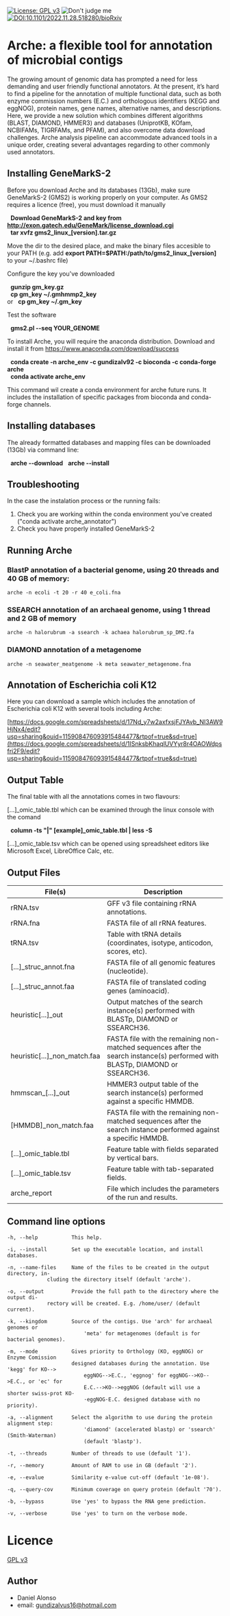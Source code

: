 [![License: GPL v3](https://img.shields.io/badge/License-GPL%20v3-blue.svg)](https://www.gnu.org/licenses/gpl-3.0)
![Don't judge me](https://img.shields.io/badge/Language-Bash-blue)
[![DOI:10.1101/2022.11.28.518280/bioRxiv](https://zenodo.org/badge/DOI/10.1101/2022.11.28.518280/bioRxiv.svg)](https://doi.org/10.1101/2022.11.28.518280)

# Arche: a flexible tool for annotation of microbial contigs

The growing amount of genomic data has prompted a need for less demanding and user friendly functional annotators. At the present, it’s hard to find a pipeline for the annotation of multiple functional data, such as both enzyme commission numbers (E.C.) and orthologous identifiers (KEGG and eggNOG), protein names, gene names, alternative names, and descriptions. Here, we provide a new solution which combines different algorithms (BLAST, DIAMOND, HMMER3) and databases (UniprotKB, KOfam, NCBIFAMs, TIGRFAMs, and PFAM), and also overcome data download challenges. Arche analysis pipeline can accommodate advanced tools in a unique order, creating several advantages regarding to other commonly used annotators.

## Installing GeneMarkS-2

Before you download Arche and its databases (13Gb), make sure GeneMarkS-2 (GMS2) is working properly on your computer. As GMS2 requires a licence (free), you must download it manually

&nbsp;    **Download GeneMarkS-2 and key from http://exon.gatech.edu/GeneMark/license_download.cgi**  
&nbsp;    **tar xvfz gms2_linux_[version].tar.gz**  

Move the dir to the desired place, and make the binary files accesible to your PATH (e.g. add **export PATH=$PATH:/path/to/gms2_linux_[version]** to your ~/.bashrc file)

Configure the key you've downloaded

&nbsp;    **gunzip gm_key.gz**  
&nbsp;    **cp gm_key ~/.gmhmmp2_key**  
or
&nbsp;    **cp gm_key ~/.gm_key**  

Test the software

&nbsp;    **gms2.pl --seq YOUR_GENOME**  

To install Arche, you will require the anaconda distribution. Download and install it from https://www.anaconda.com/download/success

&nbsp;    **conda create -n arche_env -c gundizalv92 -c bioconda -c conda-forge arche**  
&nbsp;    **conda activate arche_env**  

This command wil create a conda environment for arche future runs. It includes the installation of specific packages from bioconda and conda-forge channels.

## Installing databases

The already formatted databases and mapping files can be downloaded (13Gb) via command line:  

&nbsp;    **arche --download**
&nbsp;    **arche --install**  

## Troubleshooting

In the case the instalation process or the running fails:

1. Check you are working within the conda environment you've created ("conda activate arche_annotator")
2. Check you have properly installed GeneMarkS-2

## Running Arche

### BlastP annotation of a bacterial genome, using 20 threads and 40 GB of memory:
```
arche -n ecoli -t 20 -r 40 e_coli.fna
```

### SSEARCH annotation of an archaeal genome, using 1 thread and 2 GB of memory
```
arche -n halorubrum -a ssearch -k achaea halorubrum_sp_DM2.fa
```

### DIAMOND annotation of a metagenome
```
arche -n seawater_meatgenome -k meta seawater_metagenome.fna
```
## Annotation of Escherichia coli K12

Here you can download a sample which includes the annotation of Escherichia coli K12 with several tools including Arche:

[https://docs.google.com/spreadsheets/d/17Nd_y7w2axfxsjFJYAvb_NI3AW9HjNx4/edit?usp=sharing&ouid=115908476093915484477&rtpof=true&sd=true](https://docs.google.com/spreadsheets/d/1ISnksbKhaqlUVYyr8r4OAOWdpsfri2F9/edit?usp=sharing&ouid=115908476093915484477&rtpof=true&sd=true)

## Output Table

The final table with all the annotations comes in two flavours:

[...]_omic_table.tbl which can be examined through the linux console with the comand 

&nbsp;    **column -ts "|" [example]_omic_table.tbl | less -S**  

 [...]_omic_table.tsv which can be opened using spreadsheet editors like Microsoft Excel, LibreOffice Calc, etc.


## Output Files

| File(s) | Description |
| --------- | ----------- |
| rRNA.tsv | GFF v3 file containing rRNA annotations. |
| rRNA.fna | FASTA file of all rRNA features. |
| tRNA.tsv | Table with tRNA details (coordinates, isotype, anticodon, scores, etc). |
| [...]_struc_annot.fna | FASTA file of all genomic features (nucleotide). |
| [...]_struc_annot.faa | FASTA file of translated coding genes (aminoacid). |
| heuristic[...]_out | Output matches of the search instance(s) performed with BLASTp, DIAMOND or SSEARCH36. |
| heuristic[...]_non_match.faa | FASTA file with the remaining non-matched sequences after the search instance(s) performed with BLASTp, DIAMOND or SSEARCH36. |
| hmmscan_[...]_out | HMMER3 output table of the search instance(s) performed against a specific HMMDB. |
| [HMMDB]_non_match.faa | FASTA file with the remaining non-matched sequences after the search instance performed against a specific HMMDB. |
| [...]_omic_table.tbl | Feature table with fields separated by vertical bars. |
| [...]_omic_table.tsv | Feature table with tab-separated fields. |
| arche_report | File which includes the parameters of the run and results. |

## Command line options

    -h, --help           This help.
    
	-i, --install	     Set up the executable location, and install databases.
    
	-n, --name-files     Name of the files to be created in the output directory, in-
			     cluding the directory itself (default 'arche').
                 
	-o, --output	     Provide the full path to the directory where the output di-
			     rectory will be created. E.g. /home/user/ (default current).
                 
	-k, --kingdom        Source of the contigs. Use 'arch' for archaeal genomes or
                             'meta' for metagenomes (default is for bacterial genomes).
                             
	-m, --mode           Gives priority to Orthology (KO, eggNOG) or Enzyme Comission
	                     designed databases during the annotation. Use 'kegg' for KO-->
                             eggNOG-->E.C., 'eggnog' for eggNOG-->KO-->E.C., or 'ec' for
                             E.C.-->KO-->eggNOG (default will use a shorter swiss-prot KO·
                             ·eggNOG·E.C. designed database with no priority).
                             
	-a, --alignment      Select the algorithm to use during the protein alignment step:
                             'diamond' (accelerated blastp) or 'ssearch' (Smith-Waterman)
                             (default 'blastp').
                             
	-t, --threads        Number of threads to use (default '1').
    
	-r, --memory         Amount of RAM to use in GB (default '2').
    
	-e, --evalue         Similarity e-value cut-off (default '1e-08').
    
	-q, --query-cov      Minimum coverage on query protein (default '70').
    
	-b, --bypass         Use 'yes' to bypass the RNA gene prediction.
    
	-v, --verbose	     Use 'yes' to turn on the verbose mode.


# Licence

[GPL v3](https://raw.githubusercontent.com/tseemann/prokka/master/doc/LICENSE.Prokka)

## Author

* Daniel Alonso
* email: gundizalvus16@hotmail.com
